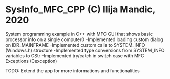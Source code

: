 # SysInfo_MFC_CPP (C) Ilija Mandic, 2020

System programming example in C++  with MFC GUI   that shows basic processor info on a single computer0
-Implemented loading custom dialog on IDR_MAINFRAME
-Implemented custom calls to SYSTEM_INFO (Windows.h) structure 
-Implemented type conversions from SYSTEM_INFO variables to CStr
-Implemented try/catch in switch case with MFC Exceptions (Cexception)


TODO: Extend the app for more informations and functionalities
